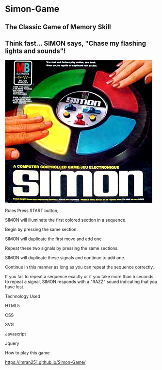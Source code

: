 # Simon-Game

## The Classic Game of Memory Skill

## Think fast... SIMON says, "Chase my flashing lights and sounds"! 

![alt text](https://github.com/Imran251/Simon-Game/blob/master/assets/pic288369.jpg)




Rules
Press START button; 

SIMON will illuminate the first colored section in a sequence.

Begin by pressing the same section.

SIMON will duplicate the first move and add one.

Repeat these two signals by pressing the same sections.

SIMON will duplicate these signals and continue to add one.

Continue in this manner as long as you can repeat the sequence correctly.

If you fail to repeat a sequence exactly or if you take more than 5 seconds to repeat a signal, SIMON responds with a "RAZZ" sound indicating that you have lost.

Technology Used

HTML5

CSS

SVG

Javascript

Jquery

How to play this game

https://imran251.github.io/Simon-Game/
